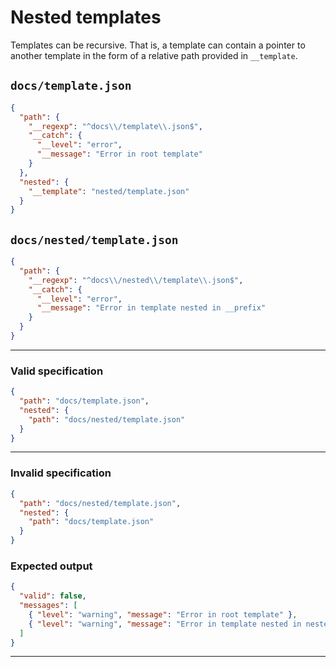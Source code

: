 # Nested templates

Templates can be recursive. That is, a template can contain a pointer to another template in the form of a relative path provided in `__template`.

## `docs/template.json`

```json
{
  "path": {
    "__regexp": "^docs\\/template\\.json$",
    "__catch": {
      "__level": "error",
      "__message": "Error in root template"
    }
  },
  "nested": {
    "__template": "nested/template.json"
  }
}
```

## `docs/nested/template.json`

```json
{
  "path": {
    "__regexp": "^docs\\/nested\\/template\\.json$",
    "__catch": {
      "__level": "error",
      "__message": "Error in template nested in __prefix"
    }
  }
}
```

---
### Valid specification

```json
{
  "path": "docs/template.json",
  "nested": {
    "path": "docs/nested/template.json"
  }
}
```

---
### Invalid specification

```json
{
  "path": "docs/nested/template.json",
  "nested": {
    "path": "docs/template.json"
  }
}
```

### Expected output

```json
{
  "valid": false,
  "messages": [
    { "level": "warning", "message": "Error in root template" },
    { "level": "warning", "message": "Error in template nested in nested" }
  ]
}
```

---